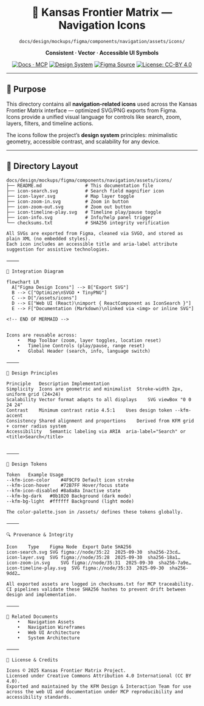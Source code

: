 <div align="center">

# 🧭 Kansas Frontier Matrix — Navigation Icons  
`docs/design/mockups/figma/components/navigation/assets/icons/`

**Consistent · Vector · Accessible UI Symbols**

[![Docs · MCP](https://img.shields.io/badge/Docs-MCP-blue)](../../../../../../../docs/)
[![Design System](https://img.shields.io/badge/Design-System-green)](../../../../../../../docs/design/)
[![Figma Source](https://img.shields.io/badge/Figma-Navigation%20Icons-purple)](../../figma-refs.json)
[![License: CC-BY 4.0](https://img.shields.io/badge/License-CC--BY%204.0-lightgrey)](../../../../../../../LICENSE)

</div>

---

## 🎯 Purpose

This directory contains all **navigation-related icons** used across the Kansas Frontier Matrix interface — optimized SVG/PNG exports from Figma.  
Icons provide a unified visual language for controls like search, zoom, layers, filters, and timeline actions.

The icons follow the project’s **design system** principles: minimalistic geometry, accessible contrast, and scalability for any device.

---

## 📁 Directory Layout

```text
docs/design/mockups/figma/components/navigation/assets/icons/
├── README.md                # This documentation file
├── icon-search.svg          # Search field magnifier icon
├── icon-layer.svg           # Map layer toggle
├── icon-zoom-in.svg         # Zoom in button
├── icon-zoom-out.svg        # Zoom out button
├── icon-timeline-play.svg   # Timeline play/pause toggle
├── icon-info.svg            # Info/help panel trigger
└── checksums.txt            # SHA256 integrity verification

All SVGs are exported from Figma, cleaned via SVGO, and stored as plain XML (no embedded styles).
Each icon includes an accessible title and aria-label attribute suggestion for assistive technologies.

⸻

🧩 Integration Diagram

flowchart LR
  A["Figma Design Icons"] --> B["Export SVG"]
  B --> C["Optimize\nSVGO • TinyPNG"]
  C --> D["/assets/icons"]
  D --> E["Web UI (React)\nimport { ReactComponent as IconSearch }"]
  E --> F["Documentation (Markdown)\nlinked via <img> or inline SVG"]

<!-- END OF MERMAID -->


Icons are reusable across:
	•	Map Toolbar (zoom, layer toggles, location reset)
	•	Timeline Controls (play/pause, range reset)
	•	Global Header (search, info, language switch)

⸻

🧠 Design Principles

Principle	Description	Implementation
Simplicity	Icons are geometric and minimalist	Stroke-width 2px, uniform grid (24×24)
Scalability	Vector format adapts to all displays	SVG viewBox "0 0 24 24"
Contrast	Minimum contrast ratio 4.5:1	Uses design token --kfm-accent
Consistency	Shared alignment and proportions	Derived from KFM grid + corner radius system
Accessibility	Semantic labeling via ARIA	aria-label="Search" or <title>Search</title>


⸻

🎨 Design Tokens

Token	Example	Usage
--kfm-icon-color	#4F9CF9	Default icon stroke
--kfm-icon-hover	#72B7FF	Hover/focus state
--kfm-icon-disabled	#8a8a8a	Inactive state
--kfm-bg-dark	#0b1020	Background (dark mode)
--kfm-bg-light	#ffffff	Background (light mode)

The color-palette.json in /assets/ defines these tokens globally.

⸻

🔍 Provenance & Integrity

Icon	Type	Figma Node	Export Date	SHA256
icon-search.svg	SVG	figma://node/35:22	2025-09-30	sha256-23cd…
icon-layer.svg	SVG	figma://node/35:28	2025-09-30	sha256-18a1…
icon-zoom-in.svg	SVG	figma://node/35:31	2025-09-30	sha256-7a9e…
icon-timeline-play.svg	SVG	figma://node/35:33	2025-09-30	sha256-9dd2…

All exported assets are logged in checksums.txt for MCP traceability.
CI pipelines validate these SHA256 hashes to prevent drift between design and implementation.

⸻

🧾 Related Documents
	•	Navigation Assets
	•	Navigation Wireframes
	•	Web UI Architecture
	•	System Architecture

⸻

📜 License & Credits

Icons © 2025 Kansas Frontier Matrix Project.
Licensed under Creative Commons Attribution 4.0 International (CC BY 4.0).
Exported and maintained by the KFM Design & Interaction Team for use across the web UI and documentation under MCP reproducibility and accessibility standards.

